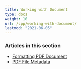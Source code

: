 ```yaml
---
title: Working with Document
type: docs
weight: 10
url: /cpp/working-with-document/
lastmod: "2021-06-05"
---
```


### **Articles in this section**

- [Formatting PDF Document](/pdf/cpp/formatting-pdf-document/)
- [PDF File Metadata](/pdf/cpp/pdf-file-metadata/)
